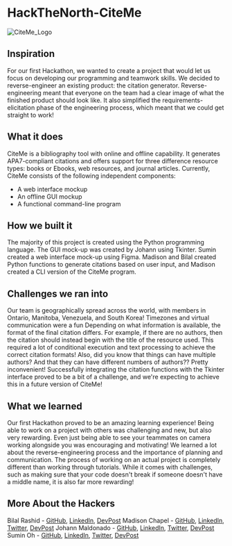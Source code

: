 # HackTheNorth-CiteMe
![CiteMe_Logo](https://user-images.githubusercontent.com/83705505/133936786-3d5b394d-dbb2-4305-badf-12c37a9b8124.png)

## Inspiration
For our first Hackathon, we wanted to create a project that would let us focus on developing our programming and teamwork skills. We decided to reverse-engineer an existing product: the citation generator. Reverse-engineering meant that everyone on the team had a clear image of what the finished product should look like. It also simplified the requirements-elicitation phase of the engineering process, which meant that we could get straight to work!

## What it does
CiteMe is a bibliography tool with online and offline capability. It generates APA7-compliant citations and offers support for three difference resource types: books or Ebooks, web resources, and journal articles. Currently, CiteMe consists of the following independent components:
- A web interface mockup
- An offline GUI mockup
- A functional command-line program

## How we built it
The majority of this project is created using the Python programming language. The GUI mock-up was created by Johann using Tkinter. Sumin created a web interface mock-up using Figma. Madison and Bilal created Python functions to generate citations based on user input, and Madison created a CLI version of the CiteMe program.

## Challenges we ran into
Our team is geographically spread across the world, with members in Ontario, Manitoba, Venezuela, and South Korea! Timezones and virtual communication were a fun Depending on what information is available, the format of the final citation differs. For example, if there are no authors, then the citation should instead begin with the title of the resource used. This required a lot of conditional execution and text processing to achieve the correct citation formats! Also, did you know that things can have multiple authors? And that they can have different numbers of authors?? Pretty inconvenient! Successfully integrating the citation functions with the Tkinter interface proved to be a bit of a challenge, and we're expecting to achieve this in a future version of CiteMe!

## What we learned
Our first Hackathon proved to be an amazing learning experience! Being able to work on a project with others was challenging and new, but also very rewarding. Even just being able to see your teammates on camera working alongside you was encouraging and motivating! We learned a lot about the reverse-engineering process and the importance of planning and communication. The process of working on an actual project is completely different than working through tutorials. While it comes with challenges, such as making sure that your code doesn't break if someone doesn't have a middle name, it is also far more rewarding!

## More About the Hackers
Bilal Rashid - [GitHub](https://github.com/bilalrashid0197), [LinkedIn](https://www.linkedin.com/in/bilal-rashid-a04625198/), [DevPost](https://devpost.com/software/citeme?ref_content=user-portfolio&ref_feature=in_progress)
Madison Chapel - [GitHub](https://github.com/Mach-2), [LinkedIn](https://www.linkedin.com/in/madison-chapel-3a236814a/?originalSubdomain=ca), [Twitter](https://twitter.com/madison_chapel), [DevPost](https://devpost.com/software/citeme?ref_content=user-portfolio&ref_feature=in_progress)
Johann Maldonado - [GitHub](https://github.com/Johann-Alpha), [LinkedIn](https://www.linkedin.com/in/johannmaldonado/), [Twitter](https://twitter.com/Johann_Baritono), [DevPost](https://devpost.com/software/citeme?ref_content=user-portfolio&ref_feature=in_progress)
Sumin Oh - [GitHub](https://github.com/suminohh), [LinkedIn](https://www.linkedin.com/in/suminoh/), [Twitter](https://twitter.com/suminohh), [DevPost](https://devpost.com/software/citeme?ref_content=user-portfolio&ref_feature=in_progress)


